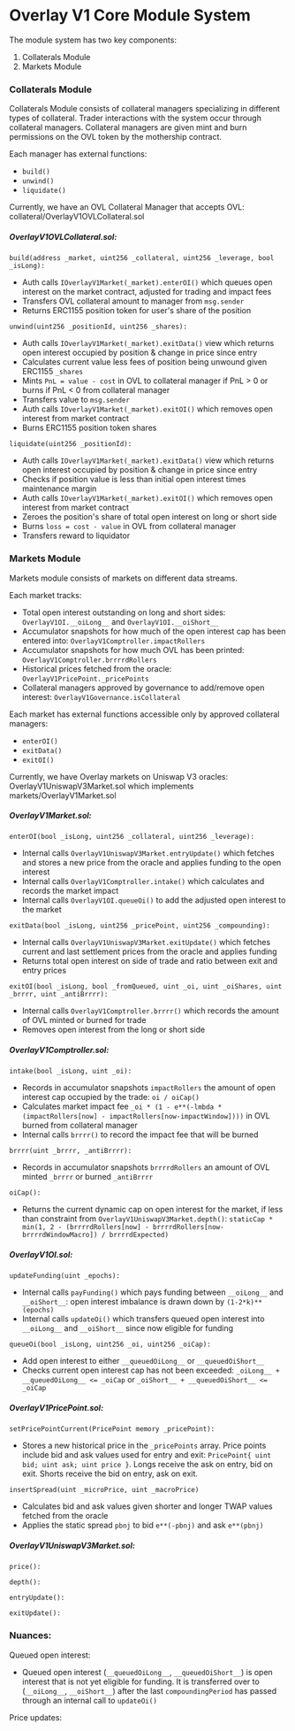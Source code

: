 # Overlay V1 Core Module System

The module system has two key components:

1. Collaterals Module
2. Markets Module

### Collaterals Module

Collaterals Module consists of collateral managers specializing in different types of collateral. Trader interactions with the system occur through collateral managers. Collateral managers are given mint and burn permissions on the OVL token by the mothership contract.

Each manager has external functions:

- `build()`
- `unwind()`
- `liquidate()`

Currently, we have an OVL Collateral Manager that accepts OVL: collateral/OverlayV1OVLCollateral.sol


##### OverlayV1OVLCollateral.sol:

`build(address _market, uint256 _collateral, uint256 _leverage, bool _isLong):`

- Auth calls `IOverlayV1Market(_market).enterOI()` which queues open interest on the market contract, adjusted for trading and impact fees
- Transfers OVL collateral amount to manager from `msg.sender`
- Returns ERC1155 position token for user's share of the position

`unwind(uint256 _positionId, uint256 _shares):`

- Auth calls `IOverlayV1Market(_market).exitData()` view which returns open interest occupied by position & change in price since entry
- Calculates current value less fees of position being unwound given ERC1155 `_shares`
- Mints `PnL = value - cost` in OVL to collateral manager if PnL > 0 or burns if PnL < 0 from collateral manager
- Transfers value to `msg.sender`
- Auth calls `IOverlayV1Market(_market).exitOI()` which removes open interest from market contract
- Burns ERC1155 position token shares

`liquidate(uint256 _positionId):`

- Auth calls `IOverlayV1Market(_market).exitData()` view which returns open interest occupied by position & change in price since entry
- Checks if position value is less than initial open interest times maintenance margin
- Auth calls `IOverlayV1Market(_market).exitOI()` which removes open interest from market contract
- Zeroes the position's share of total open interest on long or short side
- Burns `loss = cost - value` in OVL from collateral manager
- Transfers reward to liquidator


### Markets Module


Markets module consists of markets on different data streams.

Each market tracks:

- Total open interest outstanding on long and short sides: `OverlayV1OI.__oiLong__` and `OverlayV1OI.__oiShort__`
- Accumulator snapshots for how much of the open interest cap has been entered into: `OverlayV1Comptroller.impactRollers`
- Accumulator snapshots for how much OVL has been printed: `OverlayV1Comptroller.brrrrdRollers`
- Historical prices fetched from the oracle: `OverlayV1PricePoint._pricePoints`
- Collateral managers approved by governance to add/remove open interest: `OverlayV1Governance.isCollateral`

Each market has external functions accessible only by approved collateral managers:

- `enterOI()`
- `exitData()`
- `exitOI()`

Currently, we have Overlay markets on Uniswap V3 oracles: OverlayV1UniswapV3Market.sol which implements markets/OverlayV1Market.sol


##### OverlayV1Market.sol:


`enterOI(bool _isLong, uint256 _collateral, uint256 _leverage):`

- Internal calls `OverlayV1UniswapV3Market.entryUpdate()` which fetches and stores a new price from the oracle and applies funding to the open interest
- Internal calls `OverlayV1Comptroller.intake()` which calculates and records the market impact
- Internal calls `OverlayV1OI.queueOi()` to add the adjusted open interest to the market


`exitData(bool _isLong, uint256 _pricePoint, uint256 _compounding):`

- Internal calls `OverlayV1UniswapV3Market.exitUpdate()` which fetches current and last settlement prices from the oracle and applies funding
- Returns total open interest on side of trade and ratio between exit and entry prices


`exitOI(bool _isLong, bool _fromQueued, uint _oi, uint _oiShares, uint _brrrr, uint _antiBrrrr):`

- Internal calls `OverlayV1Comptroller.brrrr()` which records the amount of OVL minted or burned for trade
- Removes open interest from the long or short side


##### OverlayV1Comptroller.sol:

`intake(bool _isLong, uint _oi):`

- Records in accumulator snapshots `impactRollers` the amount of open interest cap occupied by the trade: `oi / oiCap()`
- Calculates market impact fee `_oi * (1 - e**(-lmbda * (impactRollers[now] - impactRollers[now-impactWindow])))` in OVL burned from collateral manager
- Internal calls `brrrr()` to record the impact fee that will be burned

`brrrr(uint _brrrr, _antiBrrrr):`

- Records in accumulator snapshots `brrrrdRollers` an amount of OVL minted `_brrrr` or burned `_antiBrrrr`

`oiCap():`

- Returns the current dynamic cap on open interest for the market, if less than constraint from `OverlayV1UniswapV3Market.depth()`: `staticCap * min(1, 2 - (brrrrdRollers[now] - brrrrdRollers[now-brrrrdWindowMacro]) / brrrrdExpected)`


##### OverlayV1OI.sol:

`updateFunding(uint _epochs):`

- Internal calls `payFunding()` which pays funding between `__oiLong__` and `__oiShort__`: open interest imbalance is drawn down by `(1-2*k)**(epochs)`
- Internal calls `updateOi()` which transfers queued open interest into `__oiLong__` and `__oiShort__` since now eligible for funding

`queueOi(bool _isLong, uint256 _oi, uint256 _oiCap):`

- Add open interest to either `__queuedOiLong__` or `__queuedOiShort__`
- Checks current open interest cap has not been exceeded: `_oiLong__ + __queuedOiLong__ <= _oiCap` or `_oiShort__ + __queuedOiShort__ <= _oiCap`


##### OverlayV1PricePoint.sol:

`setPricePointCurrent(PricePoint memory _pricePoint):`

- Stores a new historical price in the `_pricePoints` array. Price points include bid and ask values used for entry and exit: `PricePoint{ uint bid; uint ask; uint price }`. Longs receive the ask on entry, bid on exit. Shorts receive the bid on entry, ask on exit.

`insertSpread(uint _microPrice, uint _macroPrice)`

- Calculates bid and ask values given shorter and longer TWAP values fetched from the oracle
- Applies the static spread `pbnj` to bid `e**(-pbnj)` and ask `e**(pbnj)`


##### OverlayV1UniswapV3Market.sol:

`price():`

`depth():`

`entryUpdate():`

`exitUpdate():`



### Nuances:

Queued open interest:

- Queued open interest (`__queuedOiLong__`, `__queuedOiShort__`) is open interest that is not yet eligible for funding. It is transferred over to (`__oiLong__`, `__oiShort__`) after the last `compoundingPeriod` has passed through an internal call to `updateOi()`


Price updates:
